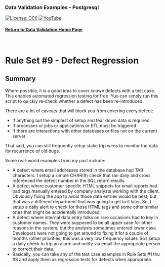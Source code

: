 ### Data Validation Examples - Postgresql
[![License: CC0](https://img.shields.io/badge/License-CC0-red)](LICENSE "Creative Commons Zero License by DataResearchLabs (effectively = Public Domain")
[![YouTube](https://img.shields.io/badge/YouTube-DataResearchLabs-brightgreen)](http://www.DataResearchLabs.com)
#### [Return to Data Validation Home Page](https://github.com/DataResearchLabs/sql_scripts/blob/main/data_validation_scripts.md)
<br>

# Rule Set #9 - Defect Regression

## Summary
Where possible, it is a good idea to cover known defects with a test case.  This enables automated regression testing for free.  Yuo can simply run this script to quickly re-check whether a defect has been re-introduced.

There are a lot of caveats that will block you from covering every defect:
* If anything but the simplest of setup and tear down data is required 
* If processes or jobs or applications or ETL must be triggered
* If there are interactions with other databases or files not on the current server

That said, you can still frequently setup static trip wires to monitor the data for recurrence of old bugs.  

Some real-world examples from my past include:
* A defect where email addresses stored in the database had TAB characters.  I setup a simple CHAR(9) check that ran daily and cross referenced the defect number in the SQL return results.
* A defect where customer specific HTML snippets for email reports had bad tags manually entered by company analysts working with the client.  Obviously fixing the app to avoid those data entries would be best, but that was a different department that was going to get to it later.  So, I setup a daily alert to check for those HTML tags and some other similar ones that might be accidentally introduced.
* A defect where internal data entry folks on rare occasions had to key in customer names.  They were supposed to be all upper case for other reasons in the system, but the analysts sometimes entered lower case.  Developers were not going to get around to fixing it for a couple of months (other priorities, this was a very low frequency issue).  So I setup a daily check to trip an alarm and notify via email the appropriate person to correct their data.
* Basically, you can take any of the test case examples in Rule Sets #1 thu #8 and apply them as regression tests for defects when appropriate. 
